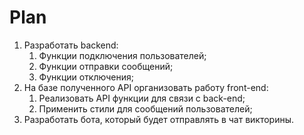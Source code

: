 # Plan

1. Разработать backend:
   1. Функции подключения пользователей;
   2. Функции отправки сообщений;
   3. Функции отключения;
2. Hа базе полученного API организовать работу front-end:
   1. Реализовать API функции для связи с back-end;
   2. Применить стили для сообщений пользователей;
3. Разработать бота, который будет отправлять в чат викторины.
